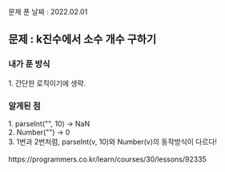 문제 푼 날짜 : 2022.02.01

<h2>문제 : k진수에서 소수 개수 구하기</h2>

<h3>내가 푼 방식</h3>
<div>1. 간단한 로직이기에 생략.</div>

<h3>알게된 점</h3>
<div>1. parseInt("", 10) -> NaN</div>
<div>2. Number("") -> 0</div>
<div>3. 1번과 2번처럼, parseInt(v, 10)와 Number(v)의 동작방식이 다르다!</div>

<br>
https://programmers.co.kr/learn/courses/30/lessons/92335